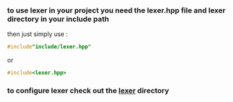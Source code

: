 ### to use lexer in your project you need the lexer.hpp file and lexer directory in your include path
then just simply use :
```cpp
#include"include/lexer.hpp"
```
or
```cpp
#include<lexer.hpp>
```
### to configure lexer check out the **[lexer](include/lexer)** directory
